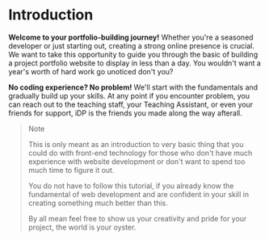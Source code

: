# Introduction 

**Welcome to your portfolio-building journey!** Whether you're a seasoned developer or just starting out, creating a strong online presence is crucial. We want to take this opportunity to guide you through the basic of building a project portfolio website to display in less than a day. You wouldn't want a year's worth of hard work go unoticed don't you?

**No coding experience? No problem!** We'll start with the fundamentals and gradually build up your skills. At any point if you encounter problem, you can reach out to the teaching staff, your Teaching Assistant, or even your friends for support, iDP is the friends you made along the way afterall.

> <p class="note"> Note 
> 
> This is only meant as an introduction to very basic thing that you could do with front-end technology for those who don't have much experience with website development or don't want to spend too much time to figure it out. 
>
> You do not have to follow this tutorial, if you already know the fundamental of web development and are confident in your skill in creating something much better than this. 
> 
> By all mean feel free to show us your creativity and pride for your project, the world is your oyster.


